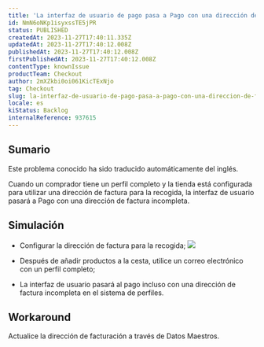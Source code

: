 ```yaml
---
title: 'La interfaz de usuario de pago pasa a Pago con una dirección de factura incompleta para compradores con perfil completo.'
id: NmN6oNKp1isyxssTE5jPR
status: PUBLISHED
createdAt: 2023-11-27T17:40:11.335Z
updatedAt: 2023-11-27T17:40:12.008Z
publishedAt: 2023-11-27T17:40:12.008Z
firstPublishedAt: 2023-11-27T17:40:12.008Z
contentType: knownIssue
productTeam: Checkout
author: 2mXZkbi0oi061KicTExNjo
tag: Checkout
slug: la-interfaz-de-usuario-de-pago-pasa-a-pago-con-una-direccion-de-factura-incompleta-para-compradores-con-perfil-completo
locale: es
kiStatus: Backlog
internalReference: 937615
---
```


## Sumario

<div class="alert alert-info">
  <p>Este problema conocido ha sido traducido automáticamente del inglés.</p>
</div>


Cuando un comprador tiene un perfil completo y la tienda está configurada para utilizar una dirección de factura para la recogida, la interfaz de usuario pasará a Pago con una dirección de factura incompleta.


##

## Simulación



- Configurar la dirección de factura para la recogida;
 ![](https://vtexhelp.zendesk.com/attachments/token/1zJ19Lq9oJ5CHdkaHUfw4SAka/?name=image.png)

- Después de añadir productos a la cesta, utilice un correo electrónico con un perfil completo;
- La interfaz de usuario pasará al pago incluso con una dirección de factura incompleta en el sistema de perfiles.



## Workaround


Actualice la dirección de facturación a través de Datos Maestros.




